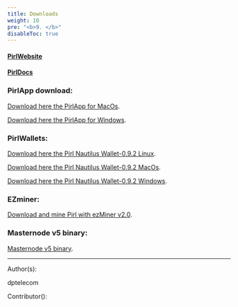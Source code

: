 ```yaml
---
title: Downloads
weight: 10
pre: "<b>9. </b>"
disableToc: true
---
```




#### [PirlWebsite](https://pirl.io/en/ "PirlWebsite")

#### [PirlDocs](https://docs.pirl.io/en/ "PirlDocs")


### PirlApp download:


[Download here the PirlApp for MacOs](https://goo.gl/Scsie5 "PirlApp for MacOs").

[Download here the PirlApp for Windows](https://goo.gl/auazM8 "PirlApp for Windows").


### PirlWallets:

[Download here the Pirl Nautilus Wallet-0.9.2 Linux](https://github.com/pirl/nautilus/releases/download/0.9.2/Pirl-Nautilus-Wallet-linux64-0-9-2.deb "Download here the Pirl Nautilus Wallet-0.9.2 Linux").


[Download here the Pirl Nautilus Wallet-0.9.2 MacOs](https://github.com/pirl/nautilus/releases/download/0.9.2/Pirl-Nautilus-Wallet-0.9.2-mac.zip "Download here the Pirl Nautilus Wallet-0.9.2 MacOs").


[Download here the Pirl Nautilus Wallet-0.9.2 Windows](https://github.com/pirl/nautilus/releases/download/0.9.2/Pirl-Nautilus-Wallet-0.9.2-win.zip "Download here the Pirl Nautilus Wallet-0.9.2 Windows").

### EZminer:

[Download and mine Pirl with ezMiner v2.0](https://pirl.io/blog/ezminer-v2/ "Download and mine Pirl with ezMiner v2.0").


### Masternode v5 binary:


[Masternode v5 binary](http://storage.gra1.cloud.ovh.net/v1/AUTH_8f059abdcba74107a430604cf1c257bb/masternode/ "Masternode v5 binary").








---
Author(s):

dptelecom

Contributor():
